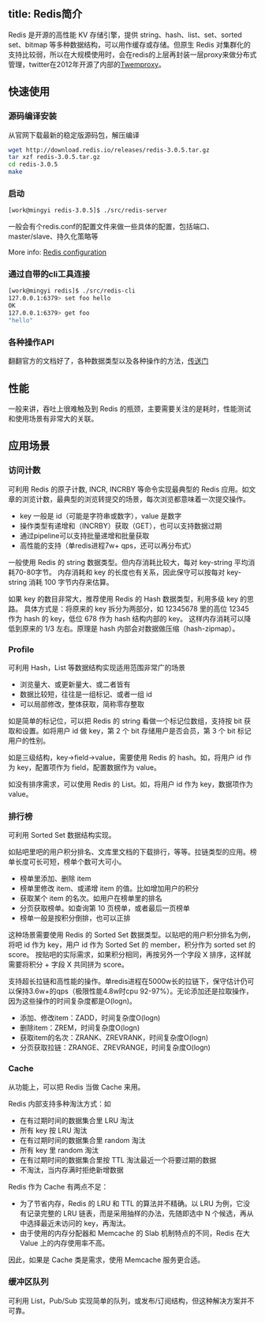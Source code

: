title: Redis简介
---
Redis 是开源的高性能 KV 存储引擎，提供 string、hash、list、set、sorted set、bitmap 等多种数据结构，可以用作缓存或存储。但原生 Redis 对集群化的支持比较弱，所以在大规模使用时，会在redis的上层再封装一层proxy来做分布式管理，twitter在2012年开源了内部的[Twemproxy](https://github.com/twitter/twemproxy)。

## 快速使用

### 源码编译安装

从官网下载最新的稳定版源码包，解压编译
``` bash
wget http://download.redis.io/releases/redis-3.0.5.tar.gz
tar xzf redis-3.0.5.tar.gz
cd redis-3.0.5
make
```

### 启动

``` bash
[work@mingyi redis-3.0.5]$ ./src/redis-server
```
一般会有个redis.conf的配置文件来做一些具体的配置，包括端口、master/slave、持久化策略等

More info: [Redis configuration](http://redis.io/topics/config)

### 通过自带的cli工具连接

``` bash
[work@mingyi redis]$ ./src/redis-cli
127.0.0.1:6379> set foo hello
OK
127.0.0.1:6379> get foo
"hello"
```

### 各种操作API

翻翻官方的文档好了，各种数据类型以及各种操作的方法，[传送门](http://redis.io/commands)

## 性能

一般来讲，吞吐上很难触及到 Redis 的瓶颈，主要需要关注的是耗时，性能测试和使用场景有非常大的关联。

## 应用场景

### 访问计数

可利用 Redis 的原子计数, INCR, INCRBY 等命令实现最典型的 Redis 应用。如文章的浏览计数，最典型的浏览转提交的场景，每次浏览都意味着一次提交操作。

* key 一般是 id（可能是字符串或数字），value 是数字
* 操作类型有递增和（INCRBY）获取（GET），也可以支持数据过期
* 通过pipeline可以支持批量递增和批量获取
* 高性能的支持（单redis进程7w+ qps，还可以再分布式）

一般使用 Redis 的 string 数据类型。但内存消耗比较大，每对 key-string 平均消耗70-80字节。 内存消耗和 key 的长度也有关系，因此保守可以按每对 key-string 消耗 100 字节内存来估算。

如果 key 的数目非常大，推荐使用 Redis 的 Hash 数据类型，利用多级 key 的思路。 具体方式是：将原来的 key 拆分为两部分，如 12345678 里的高位 12345 作为 hash 的 key，低位 678 作为 hash 结构内部的 key。 这样内存消耗可以降低到原来的 1/3 左右。原理是 hash 内部会对数据做压缩（hash-zipmap）。

### Profile

可利用 Hash，List 等数据结构实现适用范围非常广的场景

* 浏览量大、或更新量大、或二者皆有
* 数据比较短，往往是一组标记、或者一组 id
* 可以局部修改，整体获取，简称零存整取

如是简单的标记位，可以把 Redis 的 string 看做一个标记位数组，支持按 bit 获取和设置。如将用户 id 做 key，第 2 个 bit 存储用户是否会员，第 3 个 bit 标记用户的性别。

如是三级结构，key->field->value，需要使用 Redis 的 hash。如，将用户 id 作为 key，配置项作为 field，配置数据作为 value。

如没有排序需求，可以使用 Redis 的 List。如，将用户 id 作为 key，数据项作为 value。

### 排行榜

可利用 Sorted Set 数据结构实现。

如贴吧里吧的用户积分排名、文库里文档的下载排行，等等。拉链类型的应用。榜单长度可长可短，榜单个数可大可小。

* 榜单里添加、删除 item
* 榜单里修改 item、或递增 item 的值。比如增加用户的积分
* 获取某个 item 的名次。如用户在榜单里的排名
* 分页获取榜单。如查询第 10 页榜单，或者最后一页榜单
* 榜单一般是按积分倒排，也可以正排

这种场景需要使用 Redis 的 Sorted Set 数据类型。以贴吧的用户积分排名为例，将吧 id 作为 key，用户 id 作为 Sorted Set 的 member，积分作为 sorted set 的 score。 按贴吧的实际需求，如果积分相同，再按另外一个字段 X 排序，这样就需要将积分 + 字段 X 共同拼为 score。

支持超长拉链和高性能的操作。单redis进程在5000w长的拉链下，保守估计仍可以保持3.6w+的qps（极限性能4.8w时cpu 92-97%）。无论添加还是拉取操作，因为这些操作的时间复杂度都是O(logn)。

* 添加、修改item：ZADD，时间复杂度O(logn)
* 删除item：ZREM，时间复杂度O(logn)
* 获取item的名次：ZRANK、ZREVRANK，时间复杂度O(logn)
* 分页获取拉链：ZRANGE、ZREVRANGE，时间复杂度O(logn)

### Cache

从功能上，可以把 Redis 当做 Cache 来用。

Redis 内部支持多种淘汰方式：如

* 在有过期时间的数据集合里 LRU 淘汰
* 所有 key 按 LRU 淘汰
* 在有过期时间的数据集合里 random 淘汰
* 所有 key 里 random 淘汰
* 在有过期时间的数据集合里按 TTL 淘汰最近一个将要过期的数据
* 不淘汰，当内存满时拒绝新增数据

Redis 作为 Cache 有两点不足：

+ 为了节省内存，Redis 的 LRU 和 TTL 的算法并不精确。以 LRU 为例，它没有记录完整的 LRU 链表，而是采用抽样的办法，先随即选中 N 个候选，再从中选择最近未访问的 key，再淘汰。
+ 由于使用的内存分配器和 Memcache 的 Slab 机制特点的不同，Redis 在大 Value 上的内存使用率不高。

因此，如果是 Cache 类是需求，使用 Memcache 服务更合适。

### 缓冲区队列

可利用 List，Pub/Sub 实现简单的队列，或发布/订阅结构，但这种解决方案并不可靠。
